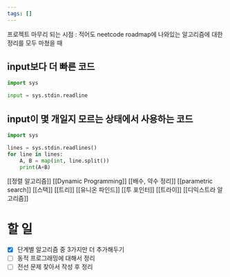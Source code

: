 ```yaml
---
tags: []
---
```

프로젝트 마무리 되는 시점 : 적어도 neetcode roadmap에 나와있는 알고리즘에 대한 정리를 모두 마쳤을 때

## input보다 더 빠른 코드
```python
import sys

input = sys.stdin.readline
```
## input이 몇 개일지 모르는 상태에서 사용하는 코드
```python
import sys

lines = sys.stdin.readlines() 
for line in lines:
	A, B = map(int, line.split())
	print(A+B)
```

[[정렬 알고리즘]]
[[Dynamic Programming]]
[[배수, 약수 정리]]
[[parametric search]]
[[스택]]
[[트리]]
[[유니온 파인드]]
[[투 포인터]]
[[트라이]]
[[디익스트라 알고리즘]]

# 할 일
- [x] 단계별 알고리즘 중 3가지만 더 추가해두기
- [ ] 동적 프로그래밍에 대해서 정리
- [ ] 전선 문제 찾아서 작성 후 정리